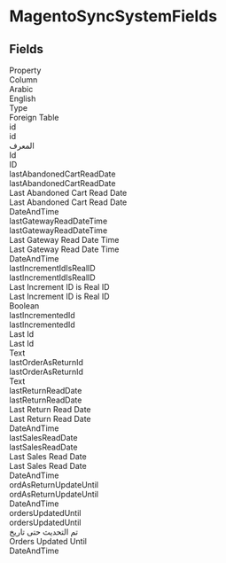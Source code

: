 # MagentoSyncSystemFields

<ContentFilter/>

<div class='searchable'>

## Fields

<div class="nama-table">
<div class="row header-row">
<div class="cell">Property</div>
<div class="cell">Column</div>
<div class="cell">Arabic</div>
<div class="cell">English</div>
<div class="cell">Type</div>
<div class="cell">Foreign Table</div>
</div><div class="row searchable" id="id">
<div class="cell" data-label="Property">id</div>
<div class="cell" data-label="Column">id</div>
<div class="cell" data-label="Arabic">المعرف</div>
<div class="cell" data-label="English">Id</div>
<div class="cell" data-label="Type">ID</div>

</div>

<div class="row searchable" id="lastAbandonedCartReadDate">
<div class="cell" data-label="Property">lastAbandonedCartReadDate</div>
<div class="cell" data-label="Column">lastAbandonedCartReadDate</div>
<div class="cell" data-label="Arabic">Last Abandoned Cart Read Date</div>
<div class="cell" data-label="English">Last Abandoned Cart Read Date</div>
<div class="cell" data-label="Type">DateAndTime</div>

</div>

<div class="row searchable" id="lastGatewayReadDateTime">
<div class="cell" data-label="Property">lastGatewayReadDateTime</div>
<div class="cell" data-label="Column">lastGatewayReadDateTime</div>
<div class="cell" data-label="Arabic">Last Gateway Read Date Time</div>
<div class="cell" data-label="English">Last Gateway Read Date Time</div>
<div class="cell" data-label="Type">DateAndTime</div>

</div>

<div class="row searchable" id="lastIncrementIdIsRealID">
<div class="cell" data-label="Property">lastIncrementIdIsRealID</div>
<div class="cell" data-label="Column">lastIncrementIdIsRealID</div>
<div class="cell" data-label="Arabic">Last Increment ID is Real ID</div>
<div class="cell" data-label="English">Last Increment ID is Real ID</div>
<div class="cell" data-label="Type">Boolean</div>

</div>

<div class="row searchable" id="lastIncrementedId">
<div class="cell" data-label="Property">lastIncrementedId</div>
<div class="cell" data-label="Column">lastIncrementedId</div>
<div class="cell" data-label="Arabic">Last Id</div>
<div class="cell" data-label="English">Last Id</div>
<div class="cell" data-label="Type">Text</div>

</div>

<div class="row searchable" id="lastOrderAsReturnId">
<div class="cell" data-label="Property">lastOrderAsReturnId</div>
<div class="cell" data-label="Column">lastOrderAsReturnId</div>
<div class="cell" data-label="Arabic"></div>
<div class="cell" data-label="English"></div>
<div class="cell" data-label="Type">Text</div>

</div>

<div class="row searchable" id="lastReturnReadDate">
<div class="cell" data-label="Property">lastReturnReadDate</div>
<div class="cell" data-label="Column">lastReturnReadDate</div>
<div class="cell" data-label="Arabic">Last Return Read Date</div>
<div class="cell" data-label="English">Last Return Read Date</div>
<div class="cell" data-label="Type">DateAndTime</div>

</div>

<div class="row searchable" id="lastSalesReadDate">
<div class="cell" data-label="Property">lastSalesReadDate</div>
<div class="cell" data-label="Column">lastSalesReadDate</div>
<div class="cell" data-label="Arabic">Last Sales Read Date</div>
<div class="cell" data-label="English">Last Sales Read Date</div>
<div class="cell" data-label="Type">DateAndTime</div>

</div>

<div class="row searchable" id="ordAsReturnUpdateUntil">
<div class="cell" data-label="Property">ordAsReturnUpdateUntil</div>
<div class="cell" data-label="Column">ordAsReturnUpdateUntil</div>
<div class="cell" data-label="Arabic"></div>
<div class="cell" data-label="English"></div>
<div class="cell" data-label="Type">DateAndTime</div>

</div>

<div class="row searchable" id="ordersUpdatedUntil">
<div class="cell" data-label="Property">ordersUpdatedUntil</div>
<div class="cell" data-label="Column">ordersUpdatedUntil</div>
<div class="cell" data-label="Arabic">تم التحديث حتى تاريخ</div>
<div class="cell" data-label="English">Orders Updated Until</div>
<div class="cell" data-label="Type">DateAndTime</div>

</div>


</div>
</div>

